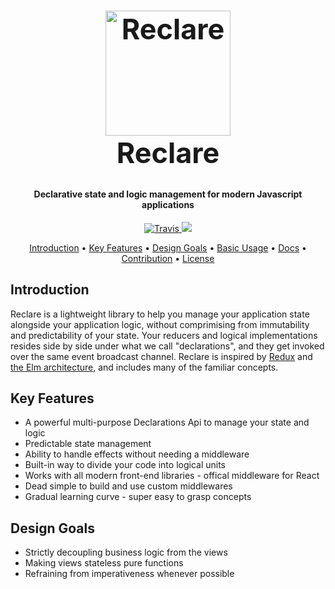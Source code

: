 <h1 align="center" style="font-size: 45px; font-weight: bolder;">
  <a
    href="https://github.com/reclarejs/reclare"><img src="https://user-images.githubusercontent.com/2817993/40689568-07d04312-63a3-11e8-8795-5d83f162c9bd.png" alt="Reclare" width="200">
  </a>
  <div>
    Reclare
  </div>
</h1>

<h4 align="center">Declarative state and logic management for modern Javascript applications</h4>

<p align="center">
  <a href="https://travis-ci.org/reclarejs/reclare">
    <img src="https://travis-ci.org/reclarejs/reclare.svg?branch=master"
         alt="Travis">
  </a>
  <a href="https://coveralls.io/github/reclarejs/reclare?branch=master">
    <img src="https://coveralls.io/repos/github/reclarejs/reclare/badge.svg?branch=master">
  </a>
</p>

<p align="center">
  <a href="#introduction">Introduction</a> •
  <a href="#key-features">Key Features</a> •
  <a href="#design-goals">Design Goals</a> •
  <a href="#basic-usage">Basic Usage</a> •
  <a href="#credits">Docs</a> •
  <a href="#related">Contribution</a> •
  <a href="#license">License</a>
</p>

## Introduction

Reclare is a lightweight library to help you manage your application state alongside your application logic, without comprimising from immutability and predictability of your state. Your reducers and logical implementations resides side by side under what we call "declarations", and they get invoked over the same event broadcast channel. Reclare is inspired by [Redux](https://redux.js.org/) and [the Elm architecture](https://guide.elm-lang.org/architecture/), and includes many of the familiar concepts.

## Key Features

* A powerful multi-purpose Declarations Api to manage your state and logic
* Predictable state management
* Ability to handle effects without needing a middleware
* Built-in way to divide your code into logical units
* Works with all modern front-end libraries - offical middleware for React
* Dead simple to build and use custom middlewares
* Gradual learning curve - super easy to grasp concepts

## Design Goals

* Strictly decoupling business logic from the views
* Making views stateless pure functions
* Refraining from imperativeness whenever possible
